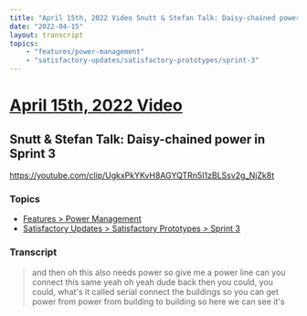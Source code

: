 ```yaml
---
title: "April 15th, 2022 Video Snutt & Stefan Talk: Daisy-chained power in Sprint 3"
date: "2022-04-15"
layout: transcript
topics:
    - "features/power-management"
    - "satisfactory-updates/satisfactory-prototypes/sprint-3"
---
```

# [April 15th, 2022 Video](../2022-04-15.md)
## Snutt & Stefan Talk: Daisy-chained power in Sprint 3
https://youtube.com/clip/UgkxPkYKvH8AGYQTRn5I1zBLSsv2g_NjZk8t

### Topics
* [Features > Power Management](../topics/features/power-management.md)
* [Satisfactory Updates > Satisfactory Prototypes > Sprint 3](../topics/satisfactory-updates/satisfactory-prototypes/sprint-3.md)

### Transcript

> and then oh this also needs power so give me a power line can you connect this same yeah oh yeah dude back then you could, you could, what's it called serial connect the buildings so you can get power from power from building to building so here we can see it's
